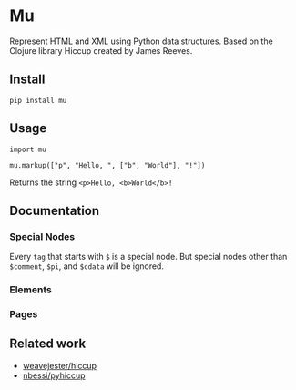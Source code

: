 # Mu

Represent HTML and XML using Python data structures. Based on the Clojure
library Hiccup created by James Reeves.

## Install

```
pip install mu
```

## Usage

```
import mu

mu.markup(["p", "Hello, ", ["b", "World"], "!"])
```

Returns the string `<p>Hello, <b>World</b>!`

## Documentation

### Special Nodes

Every `tag` that starts with `$` is a special node. But special nodes other
than `$comment`, `$pi`, and `$cdata` will be ignored.

### Elements

### Pages



## Related work

- [weavejester/hiccup](https://github.com/weavejester/hiccup)
- [nbessi/pyhiccup](https://github.com/nbessi/pyhiccup)
